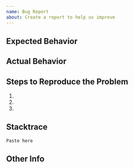 ```yaml
---
name: Bug Report
about: Create a report to help us improve
---
```


## Expected Behavior


## Actual Behavior


## Steps to Reproduce the Problem

  1.
  1.
  1.
  
## Stacktrace
  
  ```
  Paste here
  ```

## Other Info